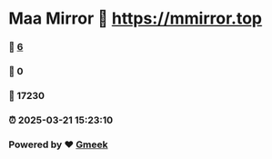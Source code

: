 # Maa Mirror :link: https://mmirror.top 
### :page_facing_up: [6](https://mmirror.top/tag.html) 
### :speech_balloon: 0 
### :hibiscus: 17230 
### :alarm_clock: 2025-03-21 15:23:10 
### Powered by :heart: [Gmeek](https://github.com/Meekdai/Gmeek)
